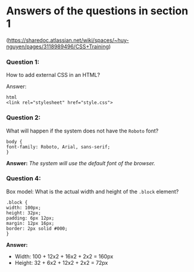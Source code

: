 # Answers of the questions in section 1

(https://sharedoc.atlassian.net/wiki/spaces/~huy-nguyen/pages/3118989496/CSS+Training)

### Question 1: 
How to add external CSS in an HTML?
    
Answer:

    html
    <link rel="stylesheet" href="style.css">

### Question 2: 
What will happen if the system does not have the ```Roboto``` font?

    body {
    font-family: Roboto, Arial, sans-serif;
    }

**Answer:**
*The system will use the default font of the browser.*

### Question 4: 
Box model: What is the actual width and height of the ```.block``` element?

    .block {
    width: 100px;
    height: 32px;
    padding: 6px 12px;
    margin: 12px 16px;
    border: 2px solid #000;
    }

**Answer:**

* Width: 100 + 12x2 + 16x2 + 2x2 = 160px
* Height: 32 + 6x2 + 12x2 + 2x2 = 72px